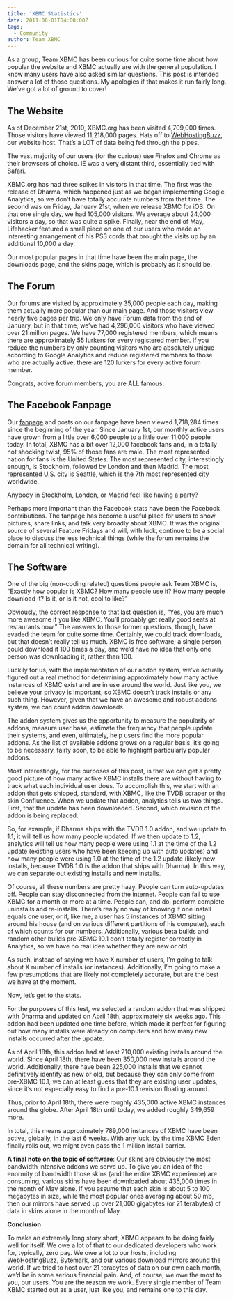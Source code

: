 ```yaml
---
title: 'XBMC Statistics'
date: 2011-06-01T04:00:00Z
tags:
  - Community
author: Team XBMC
---
```

As a group, Team XBMC has been curious for quite some time about how popular the website and XBMC actually are with the general population. I know many users have also asked similar questions. This post is intended answer a lot of those questions. My apologies if that makes it run fairly long. We’ve got a lot of ground to cover!

 The Website
-----------

 As of December 21st, 2010, XBMC.org has been visited 4,709,000 times. Those visitors have viewed 11,218,000 pages. Hats off to [WebHostingBuzz](https://www.webhostingbuzz.com/ "Web Hosting Buzz"), our website host. That’s a LOT of data being fed through the pipes.

 The vast majority of our users (for the curious) use Firefox and Chrome as their browsers of choice. IE was a very distant third, essentially tied with Safari.

 XBMC.org has had three spikes in visitors in that time. The first was the release of Dharma, which happened just as we began implementing Google Analytics, so we don’t have totally accurate numbers from that time. The second was on Friday, January 21st, when we release XBMC for iOS. On that one single day, we had 105,000 visitors. We average about 24,000 visitors a day, so that was quite a spike. Finally, near the end of May, Lifehacker featured a small piece on one of our users who made an interesting arrangement of his PS3 cords that brought the visits up by an additional 10,000 a day.

 Our most popular pages in that time have been the main page, the downloads page, and the skins page, which is probably as it should be.

 The Forum
---------

 Our forums are visited by approximately 35,000 people each day, making them actually more popular than our main page. And those visitors view nearly five pages per trip. We only have Forum data from the end of January, but in that time, we’ve had 4,296,000 visitors who have viewed over 21 million pages. We have 77,000 registered members, which means there are approximately 55 lurkers for every registered member. If you reduce the numbers by only counting visitors who are absolutely unique according to Google Analytics and reduce registered members to those who are actually active, there are 120 lurkers for every active forum member.

 Congrats, active forum members, you are ALL famous.

 The Facebook Fanpage
--------------------

 Our [fanpage](https://www.facebook.com/XBMC "XBMC Fanpage") and posts on our fanpage have been viewed 1,718,284 times since the beginning of the year. Since January 1st, our monthly active users have grown from a little over 6,000 people to a little over 11,000 people today. In total, XBMC has a bit over 12,000 facebook fans and, in a totally not shocking twist, 95% of those fans are male. The most represented nation for fans is the United States. The most represented city, interestingly enough, is Stockholm, followed by London and then Madrid. The most represented U.S. city is Seattle, which is the 7th most represented city worldwide.

 Anybody in Stockholm, London, or Madrid feel like having a party?

 Perhaps more important than the Facebook stats have been the Facebook contributions. The fanpage has become a useful place for users to show pictures, share links, and talk very broadly about XBMC. It was the original source of several Feature Fridays and will, with luck, continue to be a social place to discuss the less technical things (while the forum remains the domain for all technical writing).

 The Software
------------

 One of the big (non-coding related) questions people ask Team XBMC is, “Exactly how popular is XBMC? How many people use it? How many people download it? Is it, or is it not, cool to like?”

 Obviously, the correct response to that last question is, “Yes, you are much more awesome if you like XBMC. You’ll probably get really good seats at restaurants now.” The answers to those former questions, though, have evaded the team for quite some time. Certainly, we could track downloads, but that doesn’t really tell us much. XBMC is free software; a single person could download it 100 times a day, and we’d have no idea that only one person was downloading it, rather than 100.

 Luckily for us, with the implementation of our addon system, we’ve actually figured out a real method for determining approximately how many active instances of XBMC exist and are in use around the world. Just like you, we believe your privacy is important, so XBMC doesn’t track installs or any such thing. However, given that we have an awesome and robust addons system, we can count addon downloads.

 The addon system gives us the opportunity to measure the popularity of addons, measure user base, estimate the frequency that people update their systems, and even, ultimately, help users find the more popular addons. As the list of available addons grows on a regular basis, it’s going to be necessary, fairly soon, to be able to highlight particularly popular addons.

 Most interestingly, for the purposes of this post, is that we can get a pretty good picture of how many active XBMC installs there are without having to track what each individual user does. To accomplish this, we start with an addon that gets shipped, standard, with XBMC, like the TVDB scraper or the skin Confluence. When we update that addon, analytics tells us two things. First, that the update has been downloaded. Second, which revision of the addon is being replaced.

 So, for example, if Dharma ships with the TVDB 1.0 addon, and we update to 1.1, it will tell us how many people updated. If we then update to 1.2, analytics will tell us how many people were using 1.1 at the time of the 1.2 update (existing users who have been keeping up with auto updates) and how many people were using 1.0 at the time of the 1.2 update (likely new installs, because TVDB 1.0 is the addon that ships with Dharma). In this way, we can separate out existing installs and new installs.

 Of course, all these numbers are pretty hazy. People can turn auto-updates off. People can stay disconnected from the internet. People can fail to use XBMC for a month or more at a time. People can, and do, perform complete uninstalls and re-installs. There’s really no way of knowing if one install equals one user, or if, like me, a user has 5 instances of XBMC sitting around his house (and on various different partitions of his computer), each of which counts for our numbers. Additionally, various beta builds and random other builds pre-XBMC 10.1 don’t totally register correctly in Analytics, so we have no real idea whether they are new or old.

 As such, instead of saying we have X number of users, I’m going to talk about X number of installs (or instances). Additionally, I’m going to make a few presumptions that are likely not completely accurate, but are the best we have at the moment.

 Now, let’s get to the stats.

 For the purposes of this test, we selected a random addon that was shipped with Dharma and updated on April 18th, approximately six weeks ago. This addon had been updated one time before, which made it perfect for figuring out how many installs were already on computers and how many new installs occurred after the update.

 As of April 18th, this addon had at least 210,000 existing installs around the world. Since April 18th, there have been 350,000 new installs around the world. Additionally, there have been 225,000 installs that we cannot definitively identify as new or old, but because they can only come from pre-XBMC 10.1, we can at least guess that they are existing user updates, since it’s not especially easy to find a pre-10.1 revision floating around.

 Thus, prior to April 18th, there were roughly 435,000 active XBMC instances around the globe. After April 18th until today, we added roughly 349,659 more.

 In total, this means approximately 789,000 instances of XBMC have been active, globally, in the last 6 weeks. With any luck, by the time XBMC Eden finally rolls out, we might even pass the 1 million install barrier.

 **A final note on the topic of software**: Our skins are obviously the most bandwidth intensive addons we serve up. To give you an idea of the enormity of bandwidth those skins (and the entire XBMC experience) are consuming, various skins have been downloaded about 435,000 times in the month of May alone. If you assume that each skin is about 5 to 100 megabytes in size, while the most popular ones averaging about 50 mb, then our mirrors have served up over 21,000 gigabytes (or 21 terabytes) of data in skins alone in the month of May.

 **Conclusion**

 To make an extremely long story short, XBMC appears to be doing fairly well for itself. We owe a lot of that to our dedicated developers who work for, typically, zero pay. We owe a lot to our hosts, including [WebHostingBuzz](https://www.webhostingbuzz.com/ "Web Hosting Buzz"), [Bytemark](https://www.bytemark.co.uk/), and our various [download mirrors](http://mirrors.xbmc.org/list.html) around the world. If we tried to host over 21 terabytes of data on our own each month, we’d be in some serious financial pain. And, of course, we owe the most to you, our users. You are the reason we work. Every single member of Team XBMC started out as a user, just like you, and remains one to this day.

 